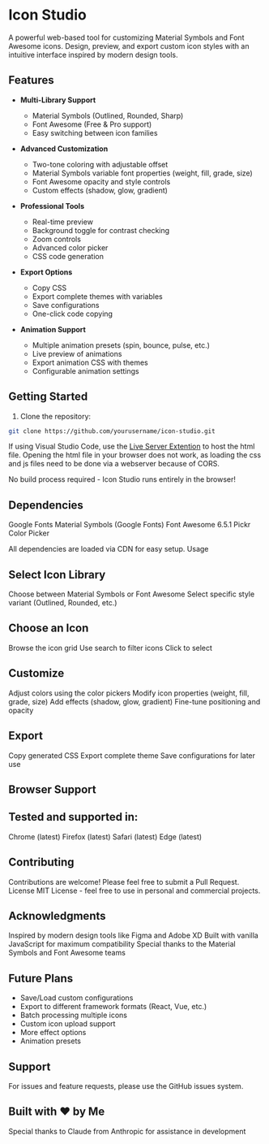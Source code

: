 # Icon Studio

A powerful web-based tool for customizing Material Symbols and Font Awesome icons. Design, preview, and export custom icon styles with an intuitive interface inspired by modern design tools.

## Features

-   **Multi-Library Support**

    -   Material Symbols (Outlined, Rounded, Sharp)
    -   Font Awesome (Free & Pro support)
    -   Easy switching between icon families

-   **Advanced Customization**

    -   Two-tone coloring with adjustable offset
    -   Material Symbols variable font properties (weight, fill, grade, size)
    -   Font Awesome opacity and style controls
    -   Custom effects (shadow, glow, gradient)

-   **Professional Tools**

    -   Real-time preview
    -   Background toggle for contrast checking
    -   Zoom controls
    -   Advanced color picker
    -   CSS code generation

-   **Export Options**

    -   Copy CSS
    -   Export complete themes with variables
    -   Save configurations
    -   One-click code copying

-   **Animation Support**
    -   Multiple animation presets (spin, bounce, pulse, etc.)
    -   Live preview of animations
    -   Export animation CSS with themes
    -   Configurable animation settings

## Getting Started

1. Clone the repository:

```bash
git clone https://github.com/yourusername/icon-studio.git
```

If using Visual Studio Code, use the [Live Server Extention](https://marketplace.visualstudio.com/items?itemName=ritwickdey.LiveServer) to host the html file.
Opening the html file in your browser does not work, as loading the css and js files need to be done via a webserver because of CORS.

No build process required - Icon Studio runs entirely in the browser!

## Dependencies

Google Fonts
Material Symbols (Google Fonts)
Font Awesome 6.5.1
Pickr Color Picker

All dependencies are loaded via CDN for easy setup.
Usage

## Select Icon Library

Choose between Material Symbols or Font Awesome
Select specific style variant (Outlined, Rounded, etc.)

## Choose an Icon

Browse the icon grid
Use search to filter icons
Click to select

## Customize

Adjust colors using the color pickers
Modify icon properties (weight, fill, grade, size)
Add effects (shadow, glow, gradient)
Fine-tune positioning and opacity

## Export

Copy generated CSS
Export complete theme
Save configurations for later use

## Browser Support

## Tested and supported in:

Chrome (latest)
Firefox (latest)
Safari (latest)
Edge (latest)

## Contributing

Contributions are welcome! Please feel free to submit a Pull Request.
License
MIT License - feel free to use in personal and commercial projects.

## Acknowledgments

Inspired by modern design tools like Figma and Adobe XD
Built with vanilla JavaScript for maximum compatibility
Special thanks to the Material Symbols and Font Awesome teams

## Future Plans

-   Save/Load custom configurations
-   Export to different framework formats (React, Vue, etc.)
-   Batch processing multiple icons
-   Custom icon upload support
-   More effect options
-   Animation presets

## Support

For issues and feature requests, please use the GitHub issues system.

## Built with ❤️ by Me

Special thanks to Claude from Anthropic for assistance in development
